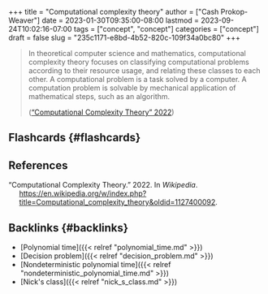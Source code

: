 +++
title = "Computational complexity theory"
author = ["Cash Prokop-Weaver"]
date = 2023-01-30T09:35:00-08:00
lastmod = 2023-09-24T10:02:16-07:00
tags = ["concept", "concept"]
categories = ["concept"]
draft = false
slug = "235c1171-e8bd-4b52-820c-109f34a0bc80"
+++

> In theoretical computer science and mathematics, computational complexity theory focuses on classifying computational problems according to their resource usage, and relating these classes to each other. A computational problem is a task solved by a computer. A computation problem is solvable by mechanical application of mathematical steps, such as an algorithm.
>
> (<a href="#citeproc_bib_item_1">“Computational Complexity Theory” 2022</a>)


## Flashcards {#flashcards}

## References

<style>.csl-entry{text-indent: -1.5em; margin-left: 1.5em;}</style><div class="csl-bib-body">
  <div class="csl-entry"><a id="citeproc_bib_item_1"></a>“Computational Complexity Theory.” 2022. In <i>Wikipedia</i>. <a href="https://en.wikipedia.org/w/index.php?title=Computational_complexity_theory&oldid=1127400092">https://en.wikipedia.org/w/index.php?title=Computational_complexity_theory&#38;oldid=1127400092</a>.</div>
</div>


## Backlinks {#backlinks}

-   [Polynomial time]({{< relref "polynomial_time.md" >}})
-   [Decision problem]({{< relref "decision_problem.md" >}})
-   [Nondeterministic polynomial time]({{< relref "nondeterministic_polynomial_time.md" >}})
-   [Nick's class]({{< relref "nick_s_class.md" >}})
